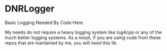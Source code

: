 # DNRLogger
Basic Logging Needed By Code Here.

My needs do not require a heavy logging system like log4cpp or any of the much better logging systems.
As a result, if you are using code from these repos that are mantained by me, you will need this lib.

